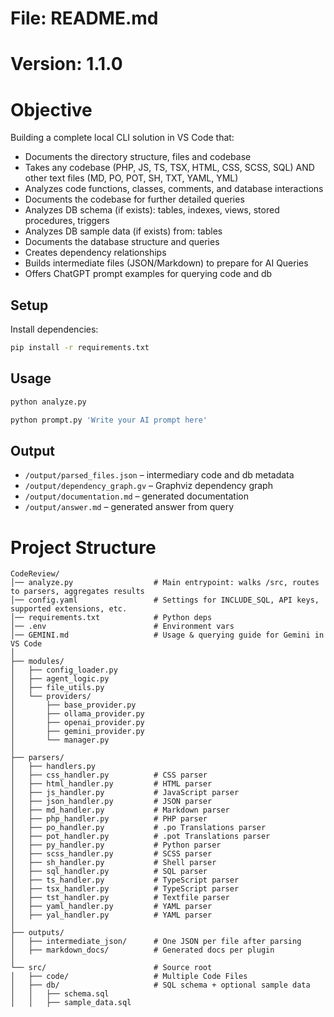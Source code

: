 # File: README.md
# Version: 1.1.0

# Objective
Building a complete local CLI solution in VS Code that:
* Documents the directory structure, files and codebase
* Takes any codebase (PHP, JS, TS, TSX, HTML, CSS, SCSS, SQL) AND other text files (MD, PO, POT, SH, TXT, YAML, YML)
* Analyzes code functions, classes, comments, and database interactions
* Documents the codebase for further detailed queries
* Analyzes DB schema (if exists): tables, indexes, views, stored procedures, triggers
* Analyzes DB sample data (if exists) from: tables
* Documents the database structure and queries
* Creates dependency relationships
* Builds intermediate files (JSON/Markdown) to prepare for AI Queries
* Offers ChatGPT prompt examples for querying code and db

## Setup
Install dependencies:
```bash
pip install -r requirements.txt
```

## Usage
```bash
python analyze.py
```

```bash
python prompt.py 'Write your AI prompt here'
```

## Output
- `/output/parsed_files.json` – intermediary code and db metadata
- `/output/dependency_graph.gv` – Graphviz dependency graph
- `/output/documentation.md` – generated documentation
- `/output/answer.md` – generated answer from query

# Project Structure
```
CodeReview/
│── analyze.py                  # Main entrypoint: walks /src, routes to parsers, aggregates results
│── config.yaml                 # Settings for INCLUDE_SQL, API keys, supported extensions, etc.
│── requirements.txt            # Python deps
│── .env                        # Environment vars
│── GEMINI.md                   # Usage & querying guide for Gemini in VS Code
│
├── modules/
│   ├── config_loader.py
│   ├── agent_logic.py
│   ├── file_utils.py
│   └── providers/
│       ├── base_provider.py
│       ├── ollama_provider.py
│       ├── openai_provider.py
│       ├── gemini_provider.py
│       └── manager.py
│
├── parsers/
│   ├── handlers.py
│   ├── css_handler.py          # CSS parser
│   ├── html_handler.py         # HTML parser
│   ├── js_handler.py           # JavaScript parser
│   ├── json_handler.py         # JSON parser
│   ├── md_handler.py           # Markdown parser
│   ├── php_handler.py          # PHP parser
│   ├── po_handler.py           # .po Translations parser
│   ├── pot_handler.py          # .pot Translations parser
│   ├── py_handler.py           # Python parser
│   ├── scss_handler.py         # SCSS parser
│   ├── sh_handler.py           # Shell parser
│   ├── sql_handler.py          # SQL parser
│   ├── ts_handler.py           # TypeScript parser
│   ├── tsx_handler.py          # TypeScript parser
│   ├── tst_handler.py          # Textfile parser
│   ├── yaml_handler.py         # YAML parser
│   ├── yal_handler.py          # YAML parser
│
├── outputs/
│   ├── intermediate_json/      # One JSON per file after parsing
│   ├── markdown_docs/          # Generated docs per plugin
│
└── src/                        # Source root
│   ├── code/                   # Multiple Code Files
│   ├── db/                     # SQL schema + optional sample data
│   │   ├── schema.sql
│   │   ├── sample_data.sql
```
